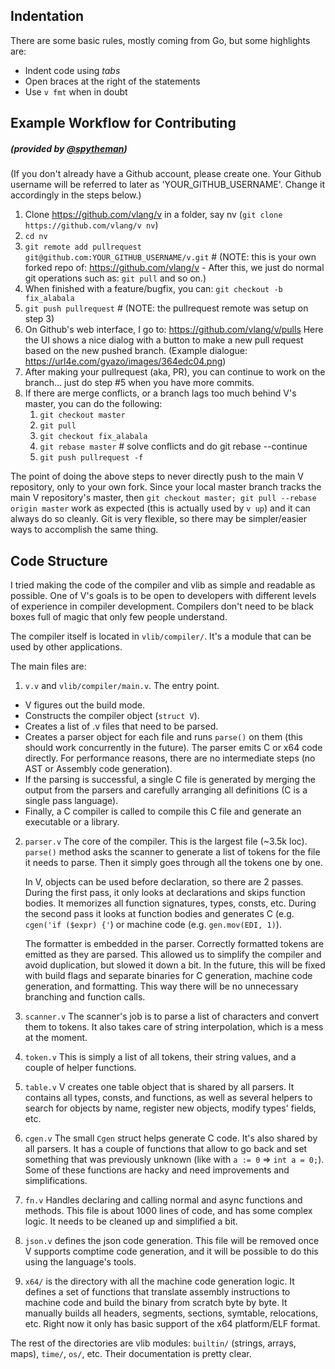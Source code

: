 ## Indentation

There are some basic rules, mostly coming from Go, but some highlights are:

- Indent code using *tabs*
- Open braces at the right of the statements
- Use `v fmt` when in doubt

## Example Workflow for Contributing
##### (provided by [@spytheman](https://github.com/spytheman))

(If you don't already have a Github account, please create one. Your Github username will be referred to later as 'YOUR_GITHUB_USERNAME'. Change it accordingly in the steps below.)

1. Clone https://github.com/vlang/v in a folder, say nv (`git clone https://github.com/vlang/v nv`)
1. `cd nv`
1. `git remote add pullrequest git@github.com:YOUR_GITHUB_USERNAME/v.git`  # (NOTE: this is your own forked repo of: https://github.com/vlang/v - After this, we just do normal git operations such as: `git pull` and so on.)
1. When finished with a feature/bugfix, you can: `git checkout -b fix_alabala`
1. `git push pullrequest`  # (NOTE: the pullrequest remote was setup on step 3)
1. On Github's web interface, I go to: https://github.com/vlang/v/pulls  Here the UI shows a nice dialog with a button to make a new pull request based on the new pushed branch. (Example dialogue: https://url4e.com/gyazo/images/364edc04.png)
1. After making your pullrequest (aka, PR), you can continue to work on the branch... just do step #5 when you have more commits.
1. If there are merge conflicts, or a branch lags too much behind V's master, you can do the following:
   1. `git checkout master`
   1. `git pull`
   1. `git checkout fix_alabala`
   1. `git rebase master`  # solve conflicts and do git rebase --continue
   1. `git push pullrequest -f`

The point of doing the above steps to never directly push to the main V repository, only to your own fork. Since your local master branch tracks the main V repository's master, then `git checkout master; git pull --rebase origin master` work as expected (this is actually used by `v up`) and it can always do so cleanly. Git is very flexible, so there may be simpler/easier ways to accomplish the same thing.


## Code Structure

I tried making the code of the compiler and vlib as simple and readable as possible. One of V's goals is to be open to developers with different levels of experience in compiler development. Compilers don't need to be black boxes full of magic that only few people understand.

The compiler itself is located in `vlib/compiler/`. It's a module that can be used by other applications.

The main files are:

1. `v.v` and `vlib/compiler/main.v`. The entry point.

- V figures out the build mode.
- Constructs the compiler object (`struct V`).
- Creates a list of .v files that need to be parsed.
- Creates a parser object for each file and runs `parse()` on them (this should work concurrently in the future). The parser emits C or x64 code directly. For performance reasons, there are no intermediate steps (no AST or Assembly code generation).
- If the parsing is successful, a single C file is generated by merging the output from the parsers and carefully arranging all definitions (C is a single pass language).
- Finally, a C compiler is called to compile this C file and generate an executable or a library.

2. `parser.v` The core of the compiler. This is the largest file (~3.5k loc). `parse()` method asks the scanner to generate a list of tokens for the file it needs to parse. Then it simply goes through all the tokens one by one.

   In V, objects can be used before declaration, so there are 2 passes. During the first pass, it only looks at declarations and skips function bodies. It memorizes all function signatures, types, consts, etc. During the second pass it looks at function bodies and generates C (e.g. `cgen('if ($expr) {'`) or machine code (e.g. `gen.mov(EDI, 1)`).

   The formatter is embedded in the parser. Correctly formatted tokens are emitted as they are parsed. This allowed us to simplify the compiler and avoid duplication, but slowed it down a bit. In the future, this will be fixed with build flags and separate binaries for C generation, machine code generation, and formatting. This way there will be no unnecessary branching and function calls.

3. `scanner.v` The scanner's job is to parse a list of characters and convert them to tokens. It also takes care of string interpolation, which is a mess at the moment.

4. `token.v` This is simply a list of all tokens, their string values, and a couple of helper functions.

5. `table.v` V creates one table object that is shared by all parsers. It contains all types, consts, and functions, as well as several helpers to search for objects by name, register new objects, modify types' fields, etc.

6. `cgen.v` The small `Cgen` struct helps generate C code. It's also shared by all parsers. It has a couple of functions that allow to go back and set something that was previously unknown (like with `a := 0` => `int a = 0;`). Some of these functions are hacky and need improvements and simplifications.

7. `fn.v` Handles declaring and calling normal and async functions and methods. This file is about 1000 lines of code, and has some complex logic. It needs to be cleaned up and simplified a bit.

8. `json.v` defines the json code generation. This file will be removed once V supports comptime code generation, and it will be possible to do this using the language's tools.

9. `x64/` is the directory with all the machine code generation logic. It defines a set of functions that translate assembly instructions to machine code and build the binary from scratch byte by byte. It manually builds all headers, segments, sections, symtable, relocations, etc. Right now it only has basic support of the x64 platform/ELF format.

The rest of the directories are vlib modules: `builtin/` (strings, arrays, maps), `time/`, `os/`, etc. Their documentation is pretty clear.

